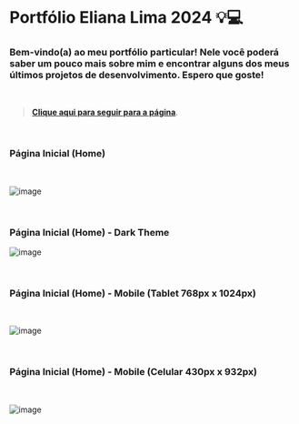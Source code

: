 # Portfólio Eliana Lima 2024 💡💻

### Bem-vindo(a) ao meu portfólio particular! Nele você poderá saber um pouco mais sobre mim e encontrar alguns dos meus últimos projetos de desenvolvimento. Espero que goste!

<br>

> **[Clique aqui para seguir para a página](https://eliana-eml.github.io/portfolio-2.1/)**.

<br>

### Página Inicial (Home)

<br>

![image](https://github.com/eliana-eml/portfolio-2.1/assets/79486308/a9c86bdc-5e8c-46bc-9298-714a470367d6)

<br>

### Página Inicial (Home) - Dark Theme

![image](https://github.com/eliana-eml/portfolio-2.1/assets/79486308/f272b10f-2ccc-42bd-9438-3d3d0e21df55)

<br>

### Página Inicial (Home) - Mobile (Tablet 768px x 1024px)

<br>

![image](https://github.com/eliana-eml/portfolio-2.1/assets/79486308/f2153a45-3b6a-45f0-8923-d4c0f9b9704b)

<br>

### Página Inicial (Home) - Mobile (Celular 430px x 932px)

<br>

![image](https://github.com/eliana-eml/portfolio-2.1/assets/79486308/51eb9fe1-7cd1-4fb5-bb10-49e3275837b5)
